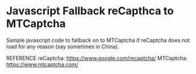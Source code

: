 # Javascript Fallback reCapthca to MTCaptcha
Sample javascript code to fallback on to MTCaptcha if reCaptcha does not load for any reason (say sometimes in China).


REFERENCE
reCaptcha: https://www.google.com/recaptcha/
MTCaptcha: https://www.mtcaptcha.com/

